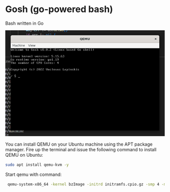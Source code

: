 # Gosh (go-powered bash)

Bash written in Go

![Gosh](screenshot.png "Gosh")

You can install QEMU on your Ubuntu machine using the APT package manager. Fire up the terminal and issue the following command to install QEMU on Ubuntu:
```sh
sudo apt install qemu-kvm -y
```

Start qemu with command:
```sh
 qemu-system-x86_64 -kernel bzImage -initrd initramfs.cpio.gz -smp 4 -m 1024
```